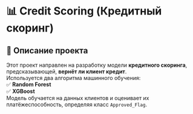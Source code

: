 # 📊 Credit Scoring (Кредитный скоринг)

## 📌 Описание проекта  
Этот проект направлен на разработку модели **кредитного скоринга**, предсказывающей, **вернёт ли клиент кредит**.  
Используется два алгоритма машинного обучения:  
✅ **Random Forest**  
✅ **XGBoost**  
Модель обучается на данных клиентов и оценивает их платёжеспособность, определяя класс `Approved_Flag`.
